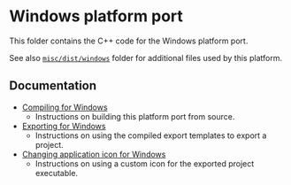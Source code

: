 # Windows platform port

This folder contains the C++ code for the Windows platform port.

See also [`misc/dist/windows`](/misc/dist/windows) folder for additional files
used by this platform.

## Documentation

- [Compiling for Windows](https://docs.godotengine.org/en/latest/development/compiling/compiling_for_windows.html)
  - Instructions on building this platform port from source.
- [Exporting for Windows](https://docs.godotengine.org/en/latest/tutorials/export/exporting_for_windows.html)
  - Instructions on using the compiled export templates to export a project.
- [Changing application icon for Windows](https://docs.godotengine.org/en/stable/tutorials/export/changing_application_icon_for_windows.html)
  - Instructions on using a custom icon for the exported project executable.

